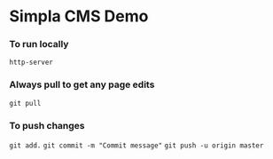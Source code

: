 # Simpla CMS Demo

### To run locally
`http-server`

### Always pull to get any page edits
`git pull`

### To push changes
`git add.`
`git commit -m "Commit message"`
`git push -u origin master`
